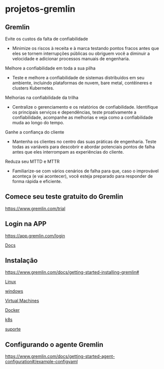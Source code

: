 # projetos-gremlin

## Gremlin

Evite os custos da falta de confiabilidade

- Minimize os riscos à receita e à marca testando pontos fracos antes que eles se tornem interrupções públicas ou obriguem você a diminuir a velocidade e adicionar processos manuais de engenharia.

Melhore a confiabilidade em toda a sua pilha

- Teste e melhore a confiabilidade de sistemas distribuídos em seu ambiente, incluindo plataformas de nuvem, bare metal, contêineres e clusters Kubernetes.

Melhorias na confiabilidade da trilha

- Centralize o gerenciamento e os relatórios de confiabilidade. Identifique os principais serviços e dependências, teste proativamente a confiabilidade, acompanhe as melhorias e veja como a confiabilidade muda ao longo do tempo.

Ganhe a confiança do cliente

- Mantenha os clientes no centro das suas práticas de engenharia. Teste todas as variáveis ​​para descobrir e abordar potenciais pontos de falha antes que eles interrompam as experiências do cliente.

Reduza seu MTTD e MTTR

- Familiarize-se com vários cenários de falha para que, caso o improvável aconteça (e vai acontecer), você esteja preparado para responder de forma rápida e eficiente.

## Comece seu teste gratuito do Gremlin

https://www.gremlin.com/trial

## Login na APP

https://app.gremlin.com/login


[Docs](https://www.gremlin.com/docs)

## Instalação
https://www.gremlin.com/docs/getting-started-installing-gremlin#

[Linux](./install/linux.md)

[windows](./install/win.md)

[Virtual Machines](./install/vms.md)

[Docker](./install/docker.md)

[k8s](./install/k8s.md)

[suporte](https://support-site.gremlin.com/register/Nr94geb8M1yy6uPScKxP)

## Configurando o agente Gremlin

https://www.gremlin.com/docs/getting-started-agent-configuration#/example-configyaml